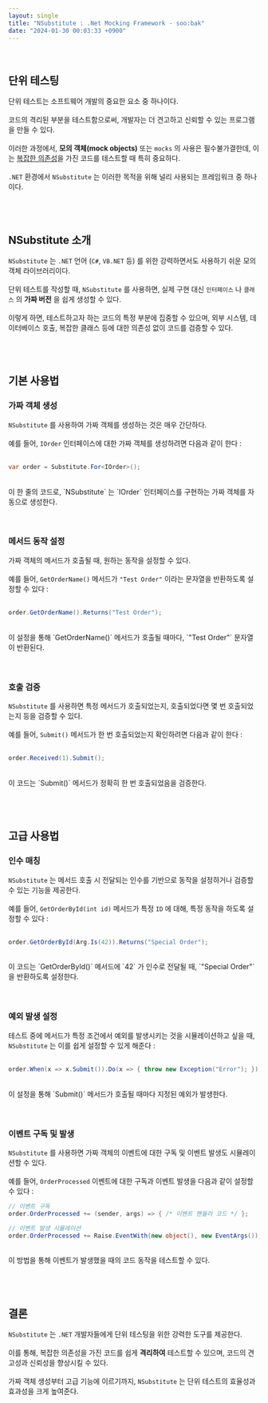 ```yaml
---
layout: single
title: "NSubstitute : .Net Mocking Framework - soo:bak"
date: "2024-01-30 00:03:33 +0900"
---
```

<br>

## 단위 테스팅
단위 테스트는 소프트웨어 개발의 중요한 요소 중 하나이다.<br>
<br>
코드의 격리된 부분을 테스트함으로써, 개발자는 더 견고하고 신뢰할 수 있는 프로그램을 만들 수 있다.<br>
<br>
이러한 과정에서, <b>모의 객체(mock objects)</b> 또는 `mocks` 의 사용은 필수불가결한데, 이는 <u>복잡한 의존성</u>을 가진 코드를 테스트할 때 특히 중요하다.<br>
<br>
`.NET` 환경에서 `NSubstitute` 는 이러한 목적을 위해 널리 사용되는 프레임워크 중 하나이다.<br>
<br><br><br>

## NSubstitute 소개
`NSubstitute` 는 `.NET` 언어 (`C#`, `VB.NET` 등) 를 위한 강력하면서도 사용하기 쉬운 모의 객체 라이브러리이다. <br>
<br>
단위 테스트를 작성할 때, `NSubstitute` 를 사용하면, 실제 구현 대신 `인터페이스` 나 `클래스` 의 <b>가짜 버전</b> 을 쉽게 생성할 수 있다.<br>
<br>
이렇게 하면, 테스트하고자 하는 코드의 특정 부분에 집중할 수 있으며, 외부 시스템, 데이터베이스 호출, 복잡한 클래스 등에 대한 의존성 없이 코드를 검증할 수 있다.<br>
<br><br><br>

## 기본 사용법

### 가짜 객체 생성
`NSubstitute` 를 사용하여 가짜 객체를 생성하는 것은 매우 간단하다.<br>
<br>
예를 들어, `IOrder` 인터페이스에 대한 가짜 객체를 생성하려면 다음과 같이 한다 : <br>
<br>
```c#
var order = Substitute.For<IOrder>();
```
<br>
이 한 줄의 코드로, `NSubstitute` 는 `IOrder` 인터페이스를 구현하는 가짜 객체를 자동으로 생성한다.<br>
<br><br>

### 메서드 동작 설정
가짜 객체의 메서드가 호출될 때, 원하는 동작을 설정할 수 있다.<br>
<br>
예를 들어, `GetOrderName()` 메서드가 `"Test Order"` 이라는 문자열을 반환하도록 설정할 수 있다 : <br>
<br>
```c#
order.GetOrderName().Returns("Test Order");
```
<br>
이 설정을 통해 `GetOrderName()` 메서드가 호출될 때마다, `"Test Order"` 문자열이 반환된다.<br>
<br><br>

### 호출 검증
`NSubstitute` 를 사용하면 특정 메서드가 호출되었는지, 호출되었다면 몇 번 호출되었는지 등을 검증할 수 있다.<br>
<br>
예를 들어, `Submit()` 메서드가 한 번 호출되었는지 확인하려면 다음과 같이 한다 : <br>
<br>
```c#
order.Received(1).Submit();
```
<br>
이 코드는 `Submit()` 메서드가 정확히 한 번 호출되었음을 검증한다.<br>
<br><br><br>

## 고급 사용법

### 인수 매칭
`NSubstitute` 는 메서드 호출 시 전달되는 인수를 기반으로 동작을 설정하거나 검증할 수 있는 기능을 제공한다.<br>
<br>
예를 들어, `GetOrderById(int id)` 메서드가 특정 `ID` 에 대해, 특정 동작을 하도록 설정할 수 있다 : <br>
<br>
```c#
order.GetOrderById(Arg.Is(42)).Returns("Special Order");
```
<br>
이 코드는 `GetOrderById()` 메서드에 `42` 가 인수로 전달될 때, `"Special Order"` 을 반환하도록 설정한다.<br>
<br><br>

### 예외 발생 설정
테스트 중에 메서드가 특정 조건에서 예외를 발생시키는 것을 시뮬레이션하고 싶을 때, `NSubstitute` 는 이를 쉽게 설정할 수 있게 해준다 : <br>
<br>
```c#
order.When(x => x.Submit()).Do(x => { throw new Exception("Error"); });
```
<br>
이 설정을 통해 `Submit()` 메서드가 호출될 때마다 지정된 예외가 발생한다.<br>
<br><br>

### 이벤트 구독 및 발생
`NSubstitute` 를 사용하면 가짜 객체의 이벤트에 대한 구독 및 이벤트 발생도 시뮬레이션할 수 있다. <br>
<br>
예를 들어, `OrderProcessed` 이벤트에 대한 구독과 이벤트 발생을 다음과 같이 설정할 수 있다 :
<br>
```c#
// 이벤트 구독
order.OrderProcessed += (sender, args) => { /* 이벤트 핸들러 코드 */ };

// 이벤트 발생 시뮬레이션
order.OrderProcessed += Raise.EventWith(new object(), new EventArgs());
```
<br>
이 방법을 통해 이벤트가 발생했을 때의 코드 동작을 테스트할 수 있다.<br>
<br><br><br>

## 결론
`NSubstitute` 는 `.NET` 개발자들에게 단위 테스팅을 위한 강력한 도구를 제공한다.<br>
<br>
이를 통해, 복잡한 의존성을 가진 코드를 쉽게 <b>격리하여</b> 테스트할 수 있으며, 코드의 견고성과 신뢰성을 향상시킬 수 있다.<br>
<br>
가짜 객체 생성부터 고급 기능에 이르기까지, `NSubstitute` 는 단위 테스트의 효율성과 효과성을 크게 높여준다.<br>
<br>
<br>
<br>
